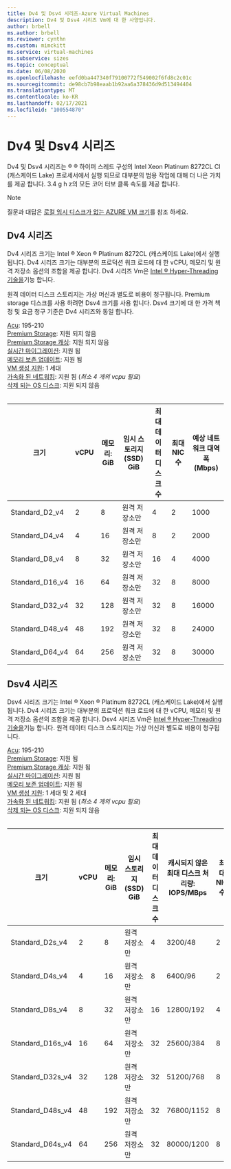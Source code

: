 ```yaml
---
title: Dv4 및 Dsv4 시리즈-Azure Virtual Machines
description: Dv4 및 Dsv4 시리즈 Vm에 대 한 사양입니다.
author: brbell
ms.author: brbell
ms.reviewer: cynthn
ms.custom: mimckitt
ms.service: virtual-machines
ms.subservice: sizes
ms.topic: conceptual
ms.date: 06/08/2020
ms.openlocfilehash: eefd0ba447340f79100772f549002f6fd8c2c01c
ms.sourcegitcommit: de98cb7b98eaab1b92aa6a378436d9d513494404
ms.translationtype: MT
ms.contentlocale: ko-KR
ms.lasthandoff: 02/17/2021
ms.locfileid: "100554870"
---
```

# <a name="dv4-and-dsv4-series"></a>Dv4 및 Dsv4 시리즈

Dv4 및 Dsv4 시리즈는 &reg; &reg; 하이퍼 스레드 구성의 Intel Xeon Platinum 8272CL Cl (캐스케이드 Lake) 프로세서에서 실행 되므로 대부분의 범용 작업에 대해 더 나은 가치를 제공 합니다. 3.4 g h z의 모든 코어 터보 클록 속도를 제공 합니다. 

> [!NOTE]
> 질문과 대답은  [로컬 임시 디스크가 없는 AZURE VM 크기](azure-vms-no-temp-disk.md)를 참조 하세요.
## <a name="dv4-series"></a>Dv4 시리즈

Dv4 시리즈 크기는 Intel &reg; Xeon &reg; Platinum 8272CL (캐스케이드 Lake)에서 실행 됩니다. Dv4 시리즈 크기는 대부분의 프로덕션 워크 로드에 대 한 vCPU, 메모리 및 원격 저장소 옵션의 조합을 제공 합니다. Dv4 시리즈 Vm은 [Intel &reg; Hyper-Threading 기술을](https://www.intel.com/content/www/us/en/architecture-and-technology/hyper-threading/hyper-threading-technology.html)기능 합니다.

원격 데이터 디스크 스토리지는 가상 머신과 별도로 비용이 청구됩니다. Premium storage 디스크를 사용 하려면 Dsv4 크기를 사용 합니다. Dsv4 크기에 대 한 가격 책정 및 요금 청구 기준은 Dv4 시리즈와 동일 합니다.

[Acu](acu.md): 195-210<br>
[Premium Storage](premium-storage-performance.md): 지원 되지 않음<br>
[Premium Storage 캐싱](premium-storage-performance.md): 지원 되지 않음<br>
[실시간 마이그레이션](maintenance-and-updates.md): 지원 됨<br>
[메모리 보존 업데이트](maintenance-and-updates.md): 지원 됨<br>
[VM 생성 지원](generation-2.md): 1 세대<br>
[가속화 된 네트워킹](../virtual-network/create-vm-accelerated-networking-cli.md): 지원 됨 (*최소 4 개의 vcpu 필요*)<br>
[삭제 되는 OS 디스크](ephemeral-os-disks.md): 지원 되지 않음 <br>
<br>

| 크기 | vCPU | 메모리: GiB | 임시 스토리지(SSD) GiB | 최대 데이터 디스크 수 | 최대 NIC 수|예상 네트워크 대역폭 (Mbps) |
|---|---|---|---|---|---|---|
| Standard_D2_v4 | 2 | 8 | 원격 저장소만 | 4 | 2|1000 |
| Standard_D4_v4 | 4 | 16  | 원격 저장소만 | 8 | 2|2000 |
| Standard_D8_v4 | 8 | 32 | 원격 저장소만 | 16 | 4|4000 |
| Standard_D16_v4 | 16 | 64 | 원격 저장소만 | 32 | 8|8000 |
| Standard_D32_v4 | 32 | 128 | 원격 저장소만 | 32 | 8|16000 |
| Standard_D48_v4 | 48 | 192 | 원격 저장소만 | 32 | 8|24000 |
| Standard_D64_v4 | 64 | 256 | 원격 저장소만 | 32 | 8|30000 |

## <a name="dsv4-series"></a>Dsv4 시리즈

Dsv4 시리즈 크기는 Intel &reg; Xeon &reg; Platinum 8272CL (캐스케이드 Lake)에서 실행 됩니다. Dv4 시리즈 크기는 대부분의 프로덕션 워크 로드에 대 한 vCPU, 메모리 및 원격 저장소 옵션의 조합을 제공 합니다. Dsv4 시리즈 Vm은 [Intel &reg; Hyper-Threading 기술을](https://www.intel.com/content/www/us/en/architecture-and-technology/hyper-threading/hyper-threading-technology.html)기능 합니다. 원격 데이터 디스크 스토리지는 가상 머신과 별도로 비용이 청구됩니다.

[Acu](acu.md): 195-210<br>
[Premium Storage](premium-storage-performance.md): 지원 됨<br>
[Premium Storage 캐싱](premium-storage-performance.md): 지원 됨<br>
[실시간 마이그레이션](maintenance-and-updates.md): 지원 됨<br>
[메모리 보존 업데이트](maintenance-and-updates.md): 지원 됨<br>
[VM 생성 지원](generation-2.md): 1 세대 및 2 세대<br>
[가속화 된 네트워킹](../virtual-network/create-vm-accelerated-networking-cli.md): 지원 됨 (*최소 4 개의 vcpu 필요*)<br>
[삭제 되는 OS 디스크](ephemeral-os-disks.md): 지원 되지 않음 <br>
<br>

| 크기 | vCPU | 메모리: GiB | 임시 스토리지(SSD) GiB | 최대 데이터 디스크 수 | 캐시되지 않은 최대 디스크 처리량: IOPS/MBps | 최대 NIC 수|예상 네트워크 대역폭 (Mbps) |
|---|---|---|---|---|---|---|---|
| Standard_D2s_v4 | 2 | 8  | 원격 저장소만 | 4 | 3200/48 | 2|1000 |
| Standard_D4s_v4 | 4 | 16 | 원격 저장소만 | 8 | 6400/96 | 2|2000 |
| Standard_D8s_v4 | 8 | 32 | 원격 저장소만 | 16 | 12800/192 | 4|4000 |
| Standard_D16s_v4 | 16 | 64  | 원격 저장소만 | 32 | 25600/384 | 8|8000 |
| Standard_D32s_v4 | 32 | 128 | 원격 저장소만 | 32 | 51200/768 | 8|16000 |
| Standard_D48s_v4 | 48 | 192 | 원격 저장소만 | 32 | 76800/1152 | 8|24000 |
| Standard_D64s_v4 | 64 | 256 | 원격 저장소만 | 32 | 80000/1200 | 8|30000 |
